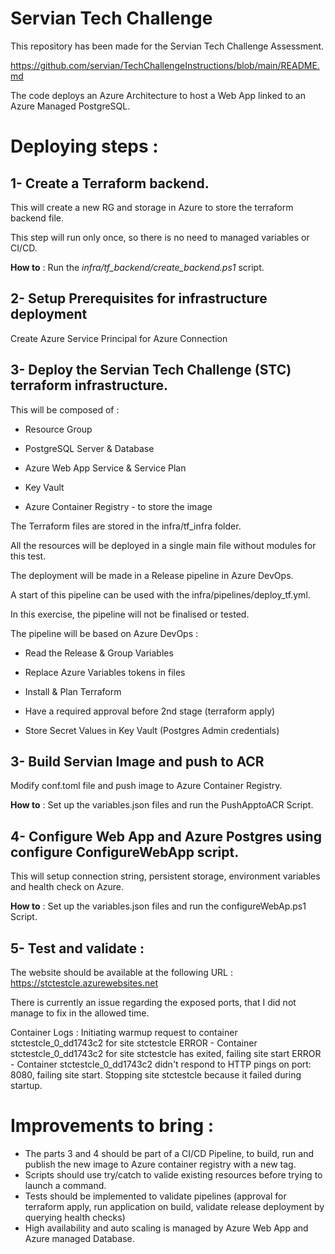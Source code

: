 
# Servian Tech Challenge

This repository has been made for the Servian Tech Challenge Assessment.

https://github.com/servian/TechChallengeInstructions/blob/main/README.md

The code deploys an Azure Architecture to host a Web App linked to an Azure Managed PostgreSQL.

# Deploying steps :

## 1- Create a Terraform backend.

This will create a new RG and storage in Azure to store the terraform backend file.

This step will run only once, so there is no need to managed variables or CI/CD.

**How to** : Run the *infra/tf_backend/create_backend.ps1* script.

  

## 2- Setup Prerequisites for infrastructure deployment

Create Azure Service Principal for Azure Connection

## 3- Deploy the Servian Tech Challenge (STC) terraform infrastructure.

This will be composed of :

- Resource Group

- PostgreSQL Server & Database

- Azure Web App Service & Service Plan

- Key Vault

- Azure Container Registry - to store the image

The Terraform files are stored in the infra/tf_infra folder.

All the resources will be deployed in a single main file without modules for this test.

  

The deployment will be made in a Release pipeline in Azure DevOps.

A start of this pipeline can be used with the infra/pipelines/deploy_tf.yml.

In this exercise, the pipeline will not be finalised or tested.

The pipeline will be based on Azure DevOps :

- Read the Release & Group Variables

- Replace Azure Variables tokens in files

- Install & Plan Terraform

- Have a required approval before 2nd stage (terraform apply)

- Store Secret Values in Key Vault (Postgres Admin credentials)
  

## 3- Build Servian Image and push to ACR

Modify conf.toml file and push image to Azure Container Registry.

**How to** : Set up the variables.json files and run the PushApptoACR Script.


## 4- Configure Web App and Azure Postgres using configure ConfigureWebApp script.

This will setup connection string, persistent storage, environment variables and health check on Azure.

**How to** : Set up the variables.json files and run the configureWebAp.ps1 Script.


## 5- Test and validate :

The website should be available at the following URL : https://stctestcle.azurewebsites.net

There is currently an issue regarding the exposed ports, that I did not manage to fix in the allowed time.

Container Logs :
Initiating warmup request to container stctestcle_0_dd1743c2 for site stctestcle
ERROR - Container stctestcle_0_dd1743c2 for site stctestcle has exited, failing site start
ERROR - Container stctestcle_0_dd1743c2 didn't respond to HTTP pings on port: 8080, failing site start. Stopping site stctestcle because it failed during startup.

# Improvements to bring : 

- The parts 3 and 4 should be part of a CI/CD Pipeline, to build, run and publish the new image to Azure container registry with a new tag.
- Scripts should use try/catch to valide existing resources before trying to launch a command.
- Tests should be implemented to validate pipelines (approval for terraform apply, run application on build, validate release deployment by querying health checks)
- High availability and auto scaling is managed by Azure Web App and Azure managed Database.




